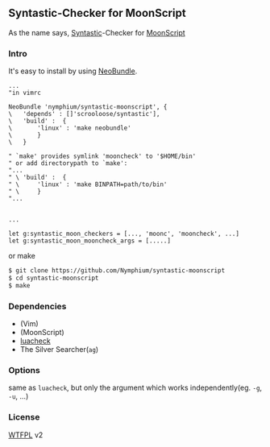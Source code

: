 ## Syntastic-Checker for MoonScript
As the name says, [Syntastic](https://github.com/scrooloose/syntastic)-Checker for [MoonScript](http://moonscript.org/)

### Intro
It's easy to install by using [NeoBundle](https://github.com/Shougo/NeoBundle.vim).
```Vim
...
"in vimrc

NeoBundle 'nymphium/syntastic-moonscript', {
\	'depends' : []'scrooloose/syntastic'],
\	'build' :  {
\		'linux' : 'make neobundle'
\		}
\	}

" `make' provides symlink 'mooncheck' to '$HOME/bin'
" or add directorypath to `make':
"...
" \	'build' :  {
" \		'linux' : 'make BINPATH=path/to/bin'
" \		}
"...


...

let g:syntastic_moon_checkers = [..., 'moonc', 'mooncheck', ...]
let g:syntastic_moon_mooncheck_args = [.....]
```

or make
```bash
$ git clone https://github.com/Nymphium/syntastic-moonscript
$ cd syntastic-moonscript
$ make
```

### Dependencies
- (Vim)
- (MoonScript)
- [luacheck](http://luacheck.readthedocs.org/)
- The Silver Searcher(`ag`)

### Options
same as `luacheck`, but only the argument which works independently(eg. `-g`, `-u`, ...)

### License
[WTFPL](http://www.wtfpl.net/) v2

